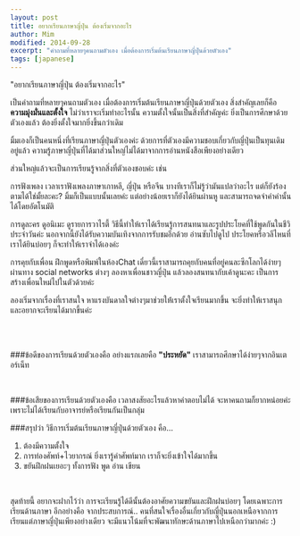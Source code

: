 ```yaml
---
layout: post
title: อยากเรียนภาษาญี่ปุ่น ต้องเริ่มจากอะไร
author: Mim
modified: 2014-09-28
excerpt: "คำถามที่หลายๆคนถามตัวเอง เมื่อต้องการเริ่มต้นเรียนภาษาญี่ปุ่นด้วยตัวเอง"
tags: [japanese]
---
```


"อยากเรียนภาษาญี่ปุ่น ต้องเริ่มจากอะไร"

เป็นคำถามที่หลายๆคนถามตัวเอง เมื่อต้องการเริ่มต้นเรียนภาษาญี่ปุ่นด้วยตัวเอง สิ่งสำคัญเลยก็คือ **ความมุ่งมั่นและตั้งใจ** ไม่ว่าเราจะเริ่มทำอะไรนั้น ความตั้งใจนั้นเป็นสิ่งที่สำคัญค่ะ ยิ่งเป็นการศึกษาด้วยตัวเองแล้ว ต้องยิ่งตั้งใจมากยิ่งขึ้นกว่าเดิม

มิ้มเองก็เป็นคนหนึ่งที่เรียนภาษาญี่ปุ่นตัวเองค่ะ ด้วยการที่ตัวเองมีความชอบเกี่ยวกับญี่ปุ่นเป็นทุนเดิมอยู่แล้ว ความรู้ภาษาญี่ปุ่นที่ได้มาส่วนใหญ่ไม่ได้มาจากการอ่านหนังสือเพียงอย่างเดียว 


ส่วนใหญ่แล้วจะเป็นการเรียนรู้จากสิ่งที่ตัวเองชอบค่ะ เช่น 


การฟังเพลง เวลาเราฟังเพลงภาษาเกาหลี, ญี่ปุ่น หรือจีน บางทีเราก็ไม่รู้ว่ามันแปลว่าอะไร แต่ก็ยังร้องตามได้ใช่มั้ยละคะ? มิ้มก็เป็นแบบนั้นเลยค่ะ แต่อย่างน้อยเราก็ยังได้ยินผ่านหู และสามารถจดจำคำคำนั้นได้โดยอัตโนมัติ 

การดูละคร ดูอนิเมะ ดูรายการวาไรตี้ วิธีนี้ทำให้เราได้เรียนรู้การสนทนาและรูปประโยคที่ใช้พูดกันในชีวิประจำวันค่ะ นอกจากนี้ยังได้รับความบันเทิงจากการรับชมอีกด้วย อ่านซับไปดูไป ประโยคหรือวลีไหนที่เราได้ยินบ่อยๆ ก็จะทำให้เราจำได้เองค่ะ

การคุยกับเพื่อน ฝึกพูดหรือพิมพ์ในห้องChat เดี๋ยวนี้เราสามารถคุยกับคนที่อยู่คนละซีกโลกได้ง่ายๆผ่านทาง social networks ต่างๆ ลองหาเพื่อนชาวญี่ปุ่น แล้วลองสนทนากับเค้าดูนะคะ เป็นการสร้างเพื่อนใหม่ไปในตัวด้วยค่ะ


ลองเริ่มจากเรื่องที่เราสนใจ หาแรงบันดาลใจต่างๆมาช่วยให้่เราตั้งใจเรียนมากขึ้น 
จะยิ่งทำให้เราสนุกและอยากจะเรียนได้มากขึ้นค่ะ

<br><br>

###ข้อดีของการเรียนด้วยตัวเองคือ 
อย่างแรกเลยคือ **"ประหยัด"** เราสามารถศึกษาได้ง่ายๆจากอินเตอร์เน็ท 

<br>

###ข้อเสียของการเรียนด้วยตัวเองคือ
เวลาสงสัยอะไรแล้วหาคำตอบไม่ได้ จะหาคนถามก็ยากหน่อยค่ะ เพราะไม่ได้เรียนกับอาจารย์หรือเรียนกันเป็นกลุ่ม


###สรุปว่า วิธีการเริ่มต้นเรียนภาษาญี่ปุ่นด้วยตัวเอง คือ...
1. ต้องมีความตั้งใจ 
2. การท่องศัพท์+ไวยากรณ์ ยิ่งเรารู้คำศัพท์มาก เราก็จะยิ่งเข้าใจได้มากขึ้น
3. ขยันฝึกฝนเยอะๆ ทั้งการฟัง พูด อ่าน เขียน

<br>

สุดท้ายนี้ อยากจะฝากไว้ว่า การจะเรียนรู้ได้ดีนั้นต้องอาศัยความขยันและฝึกฝนบ่อยๆ โดยเฉพาะการเรียนด้านภาษา  อีกอย่างคือ จากประสบการณ์.. คนที่สนใจเรื่องอื่นเกี่ยวกับญี่ปุ่นนอกเหนือจากการเรียนแต่ภาษาญี่ปุ่นเพียงอย่างเดียว  จะมีแนวโน้มที่จะพัฒนาทักษะด้านภาษาไปเหนือกว่ามากค่ะ :)